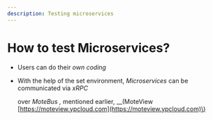 ```yaml
---
description: Testing microservices
---
```


# How to test Microservices?

* Users can do their _own coding_ 
* With the help of the set environment, _Microservices_ can be communicated via _xRPC_

   over _MoteBus ,_ mentioned earlier,  __\(MoteView [https://moteview.ypcloud.com](https://moteview.ypcloud.com)\)



